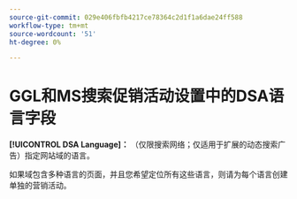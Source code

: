 ```yaml
---
source-git-commit: 029e406fbfb4217ce78364c2d1f1a6dae24ff588
workflow-type: tm+mt
source-wordcount: '51'
ht-degree: 0%

---
```

# GGL和MS搜索促销活动设置中的DSA语言字段

**[!UICONTROL DSA Language]：** （仅限搜索网络；仅适用于扩展的动态搜索广告）指定网站域的语言。

如果域包含多种语言的页面，并且您希望定位所有这些语言，则请为每个语言创建单独的营销活动。
